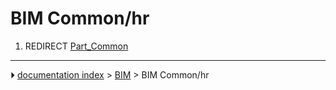 # BIM Common/hr
1.  REDIRECT [Part_Common](Part_Common.md)



---
⏵ [documentation index](../README.md) > [BIM](BIM_Workbench.md) > BIM Common/hr
